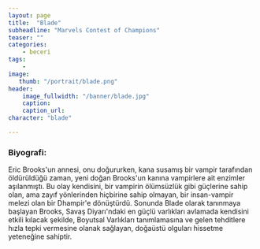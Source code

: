 ```yaml
---
layout: page
title:  "Blade"
subheadline: "Marvels Contest of Champions"
teaser: ""
categories:
    - beceri
tags:
    -
image:
   thumb: "/portrait/blade.png"
header:
    image_fullwidth: "/banner/blade.jpg"
    caption: 
    caption_url: 
character: "blade"

---
```


### Biyografi:
Eric Brooks'un annesi, onu doğururken, kana susamış bir vampir tarafından öldürüldüğü zaman, yeni doğan Brooks'un kanına vampirlere ait enzimler aşılanmıştı. Bu olay kendisini, bir vampirin ölümsüzlük gibi güçlerine sahip olan, ama zayıf yönlerinden hiçbirine sahip olmayan, bir insan-vampir melezi olan bir Dhampir'e dönüştürdü. Sonunda Blade olarak tanınmaya başlayan Brooks, Savaş Diyarı'ndaki en güçlü varlıkları avlamada kendisini etkili kılacak şekilde, Boyutsal Varlıkları tanımlamasına ve gelen tehditlere hızla tepki vermesine olanak sağlayan, doğaüstü olguları hissetme yeteneğine sahiptir.
